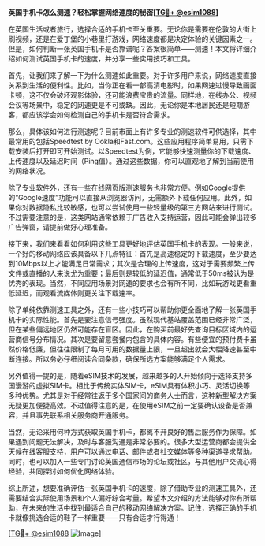 **英国手机卡怎么测速？轻松掌握网络速度的秘密[[TG💪+ @esim1088](https://t.me/s/esim1088)]**

在英国生活或者旅行，选择合适的手机卡至关重要。无论你是需要在伦敦的大街上刷视频，还是在爱丁堡的小巷里打游戏，网络速度都是决定体验的关键因素之一。但是，如何判断一张英国手机卡是否靠谱呢？答案很简单——测速！本文将详细介绍如何测试英国手机卡的速度，并分享一些实用技巧和工具。

首先，让我们来了解一下为什么测速如此重要。对于许多用户来说，网络速度直接关系到生活的便利性。比如，当你正在看一部高清电影时，如果网速过慢导致画面卡顿，这不仅会破坏观影体验，还可能浪费宝贵的流量。同样地，在线办公、视频会议等场景中，稳定的网速更是不可或缺。因此，无论你是本地居民还是短期游客，都应该学会如何检测自己的手机卡是否符合需求。

那么，具体该如何进行测速呢？目前市面上有许多专业的测速软件可供选择，其中最常用的包括Speedtest by Ookla和Fast.com。这些应用程序简单易用，只需下载安装后打开即可开始测试。以Speedtest为例，它能够快速测量你的下载速度、上传速度以及延迟时间（Ping值）。通过这些数据，你可以直观地了解到当前使用的网络状况。

除了专业软件外，还有一些在线网页版测速服务也非常方便。例如Google提供的“Google速度”功能可以直接从浏览器访问，无需额外下载任何应用。此外，如果你对数据隐私比较敏感，也可以尝试使用一些轻量级的第三方网站来进行测试。不过需要注意的是，这类网站通常依赖于广告收入支持运营，因此可能会弹出较多广告弹窗，请提前做好心理准备。

接下来，我们来看看如何利用这些工具更好地评估英国手机卡的表现。一般来说，一个好的移动网络应该具备以下几点特征：首先是高速稳定的下载速度，至少要达到10Mbps以上才能满足日常需求；其次是合理的上传速度，这对于需要频繁上传文件或直播的人来说尤为重要；最后则是较低的延迟值，通常低于50ms被认为是优秀的表现。当然，不同应用场景对网速的要求也会有所不同，比如玩游戏更看重低延迟，而观看流媒体则更关注下载速率。

除了单纯依靠测速工具之外，还有一些小技巧可以帮助你更全面地了解一张英国手机卡的实际性能。首先是要注意信号强度。虽然现代基站覆盖范围已经非常广泛，但在某些偏远地区仍然可能存在盲区。因此，在购买前最好先查询目标区域内的运营商信号分布情况。其次是要留意套餐内包含的具体内容。有些便宜的预付费卡虽然价格低廉，但往往限制了每月可用的数据量上限，一旦超出就会大幅降速甚至中断连接。所以务必仔细阅读合同条款，确保所选方案能够满足个人需求。

另外值得一提的是，随着eSIM技术的发展，越来越多的人开始倾向于选择支持多国漫游的虚拟SIM卡。相比于传统实体SIM卡，eSIM具有体积小巧、灵活切换等多种优势。尤其是对于经常往返于多个国家间的商务人士而言，这种新型解决方案无疑更加便捷高效。不过值得注意的是，在使用eSIM之前一定要确认设备是否兼容，并且事先联系相关服务商开通服务。

当然，无论采用何种方式获取英国手机卡，都离不开良好的售后服务作为保障。如果遇到问题无法解决，及时与客服沟通是非常必要的。很多大型运营商都会提供全天候在线客服支持，用户可以通过电话、邮件或者社交媒体等多种渠道寻求帮助。同时，也可以加入一些专门讨论英国通信市场的论坛或社区，与其他用户交流心得经验，共同探讨如何优化网络体验。

综上所述，想要准确评估一张英国手机卡的速度，除了借助专业的测速工具外，还需要结合实际使用场景和个人偏好综合考量。希望本文介绍的方法能够对你有所帮助，在未来的生活中找到最适合自己的移动网络解决方案。记住，选择正确的手机卡就像挑选合适的鞋子一样重要——只有合适才行得通！

[[TG💪+ @esim1088](https://t.me/s/esim1088) ![Image](https://i.postimg.cc/4NQfJmqS/Snipaste-2025-05-13-00-14-12.png)]